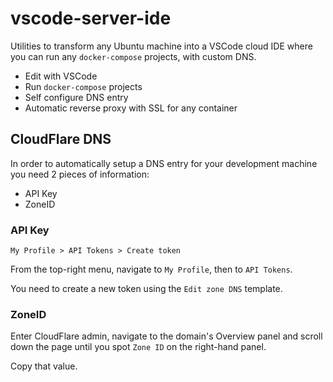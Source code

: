 # vscode-server-ide
Utilities to transform any Ubuntu machine into a VSCode cloud IDE where
you can run any `docker-compose` projects, with custom DNS.

- Edit with VSCode
- Run `docker-compose` projects
- Self configure DNS entry
- Automatic reverse proxy with SSL for any container

## CloudFlare DNS

In order to automatically setup a DNS entry for your development
machine you need 2 pieces of information:

- API Key
- ZoneID

### API Key

```
My Profile > API Tokens > Create token
```

From the top-right menu, navigate to `My Profile`, then to `API Tokens`.

You need to create a new token using the `Edit zone DNS` template.

### ZoneID

Enter CloudFlare admin, navigate to the domain's Overview panel and
scroll down the page until you spot `Zone ID` on the right-hand panel.

Copy that value.
